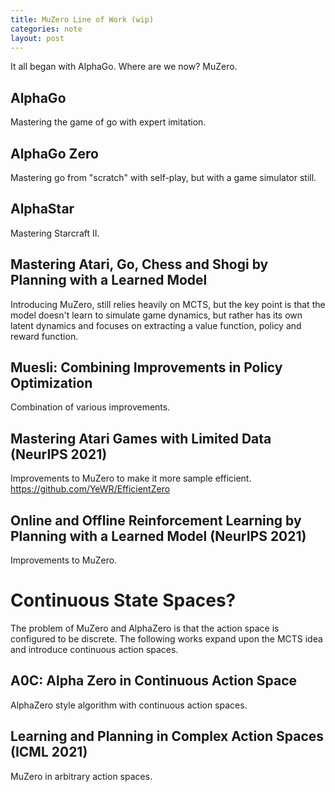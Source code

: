 ```yaml
---
title: MuZero Line of Work (wip)
categories: note
layout: post
---
```


It all began with AlphaGo. Where are we now? MuZero. 

## AlphaGo

Mastering the game of go with expert imitation.

## AlphaGo Zero

Mastering go from "scratch" with self-play, but with a game simulator still.

## AlphaStar

Mastering Starcraft II.

##  Mastering Atari, Go, Chess and Shogi by Planning with a Learned Model

Introducing MuZero, still relies heavily on MCTS, but the key point is that the model doesn't learn to simulate game dynamics, but rather has its own latent dynamics and focuses on extracting a value function, policy and reward function.

## Muesli: Combining Improvements in Policy Optimization

Combination of various improvements.

## Mastering Atari Games with Limited Data (NeurIPS 2021)

Improvements to MuZero to make it more sample efficient.
https://github.com/YeWR/EfficientZero


## Online and Offline Reinforcement Learning by Planning with a Learned Model (NeurIPS 2021)

Improvements to MuZero.

# Continuous State Spaces?

The problem of MuZero and AlphaZero is that the action space is configured to be discrete.
The following works expand upon the MCTS idea and introduce continuous action spaces.

## A0C: Alpha Zero in Continuous Action Space

AlphaZero style algorithm with continuous action spaces.

## Learning and Planning in Complex Action Spaces (ICML 2021)

MuZero in arbitrary action spaces.


